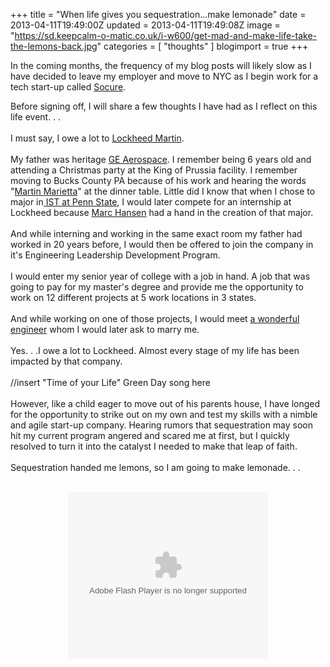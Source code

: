 +++
title = "When life gives you sequestration...make lemonade"
date = 2013-04-11T19:49:00Z
updated = 2013-04-11T19:49:08Z
image = "https://sd.keepcalm-o-matic.co.uk/i-w600/get-mad-and-make-life-take-the-lemons-back.jpg"
categories = [ "thoughts" ]
blogimport = true 
+++

In the coming months, the frequency of my blog posts will likely slow as I have decided to leave my employer and move to NYC as I begin work for a tech start-up called <a href="http://www.socure.com/">Socure</a>.
<!--more-->

Before signing off, I will share a few thoughts I have had as I reflect on this life event. . .<a name='more'></a><br /><br />I must say, I owe a lot to <a href="http://en.wikipedia.org/wiki/Lockheed_Martin">Lockheed Martin</a>.<br /><br />My father was heritage <a href="http://en.wikipedia.org/wiki/GE_Aerospace">GE Aerospace</a>. I remember being 6 years old and attending a Christmas party at the King of Prussia facility. I remember moving to Bucks County PA&nbsp;because of his work and hearing the words "<a href="http://en.wikipedia.org/wiki/Martin_Marietta">Martin Marietta</a>" at the dinner table. Little did I know that when I chose to major in<a href="http://ist.psu.edu/about"> IST at Penn State</a>, I would later compete for an internship at Lockheed because&nbsp;<a href="http://ist.psu.edu/directory/HansenM">Marc Hansen</a> had a hand in the creation of that major.<br /><br />And while interning and working in the same exact room my father had worked in 20 years before, I would then be offered to join the company in it's Engineering Leadership Development Program.<br /><br />I would enter my senior year of college with a job in hand. A job that was going to pay for my master's degree and provide me the opportunity to work on 12 different projects at 5 work locations in 3 states.<br /><br />And while working on one of those projects, I would meet <a href="http://cherryshoe.blogspot.com/">a wonderful engineer</a> whom I would later ask to marry me.<br /><br />Yes. . .I owe a lot to Lockheed. Almost every stage of my life has been impacted by that company.<br /><br />//insert "Time of your Life" Green Day song here<br /><br />However, like a child eager to move out of his parents house, I have longed for the opportunity to strike out on my own and test my skills with a nimble and agile&nbsp;start-up&nbsp;company. Hearing rumors that sequestration may soon hit my current program angered and scared me at first, but I quickly resolved to turn it into the catalyst I needed to make that leap of faith.<br /><br />Sequestration handed me lemons, so I am going to make lemonade. . .<br /><br /><div class="separator" style="clear: both; text-align: center;"><object class="BLOGGER-youtube-video" classid="clsid:D27CDB6E-AE6D-11cf-96B8-444553540000" codebase="http://download.macromedia.com/pub/shockwave/cabs/flash/swflash.cab#version=6,0,40,0" data-thumbnail-src="http://img.youtube.com/vi/NyLUU3O4zW8/0.jpg" height="266" width="320"><param name="movie" value="http://youtube.googleapis.com/v/NyLUU3O4zW8&source=uds" /><param name="bgcolor" value="#FFFFFF" /><param name="allowFullScreen" value="true" /><embed width="320" height="266"  src="http://youtube.googleapis.com/v/NyLUU3O4zW8&source=uds" type="application/x-shockwave-flash" allowfullscreen="true"></embed></object></div><br /><br />
